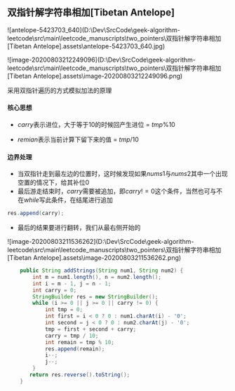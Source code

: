 ## 双指针解字符串相加[Tibetan Antelope]

![antelope-5423703_640](D:\Dev\SrcCode\geek-algorithm-leetcode\src\main\leetcode_manuscripts\two_pointers\双指针解字符串相加[Tibetan Antelope].assets\antelope-5423703_640.jpg)

![image-20200803212249096](D:\Dev\SrcCode\geek-algorithm-leetcode\src\main\leetcode_manuscripts\two_pointers\双指针解字符串相加[Tibetan Antelope].assets\image-20200803212249096.png)

采用双指针遍历的方式模拟加法的原理

#### 核心思想

- $carry$表示进位，大于等于10的时候回产生进位   = $tmp$%$10$

- $remian$表示当前计算下留下来的值 = $tmp$/$10$

#### 边界处理

- 当双指针走到最左边的位置时，这时候发现如果$nums1$与$nums2$其中一个出现空置的情况下，给其补位$0$
- 最后游走结束时，$carry$需要被追加，即$carry != 0$这个条件，当然也可与不在$while$写此条件，在结尾进行追加

```java
res.append(carry);
```

- 最后的结果要进行翻转，我们从最右侧开始的



![image-20200803211536262](D:\Dev\SrcCode\geek-algorithm-leetcode\src\main\leetcode_manuscripts\two_pointers\双指针解字符串相加[Tibetan Antelope].assets\image-20200803211536262.png)

```java
    public String addStrings(String num1, String num2) {
        int m = num1.length(), n = num2.length();
        int i = m - 1, j = n - 1;
        int carry = 0;
        StringBuilder res = new StringBuilder();
        while (i >= 0 || j >= 0 || carry != 0) {
            int tmp = 0;
            int first = i < 0 ? 0 : num1.charAt(i) - '0';
            int second = j < 0 ? 0 : num2.charAt(j) - '0';
            tmp = first + second + carry;
            carry = tmp / 10;
            int remain = tmp % 10;
            res.append(remain);
            i--;
            j--;
        }
       return res.reverse().toString();
    }

```


